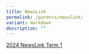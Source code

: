 ```yaml
---
title: NewsLink
permalink: /parents/newslink/
variant: markdown
description: ""
---
```

[2024 NewsLink Term 1](/files/2024/NewsLink_2024__Term_1_.pdf)